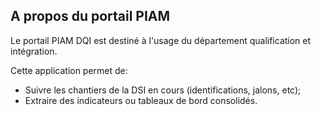## A propos du portail PIAM

Le portail PIAM DQI est destiné à l'usage du département qualification et intégration.

Cette application permet de:  
- Suivre les chantiers de la DSI en cours (identifications, jalons, etc);
- Extraire des indicateurs ou tableaux de bord consolidés.
